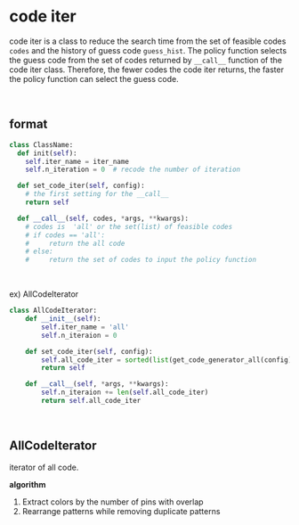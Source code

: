 # code iter

code iter is a class to reduce the search time from the set of feasible codes `codes`  and the history of guess code `guess_hist`.
The policy function selects the guess code from the set of codes returned by `__call__` function of the code iter class. Therefore, the fewer codes the code iter returns, the faster the policy function can select the guess code.

<br>



## format

```python
class ClassName:
  def init(self):
    self.iter_name = iter_name
    self.n_iteration = 0  # recode the number of iteration

  def set_code_iter(self, config):
    # the first setting for the __call__
    return self

  def __call__(self, codes, *args, **kwargs):
    # codes is  'all' or the set(list) of feasible codes
    # if codes == 'all':
    #     return the all code
    # else:
    #     return the set of codes to input the policy function
```

<br>

ex) AllCodeIterator

```python
class AllCodeIterator:
    def __init__(self):
        self.iter_name = 'all'
        self.n_iteraion = 0

    def set_code_iter(self, config):
        self.all_code_iter = sorted(list(get_code_generator_all(config)))
        return self

    def __call__(self, *args, **kwargs):
        self.n_iteraion += len(self.all_code_iter)
        return self.all_code_iter
```

<br>



## AllCodeIterator

iterator of all code.

**algorithm**

1. Extract colors by the number of pins with overlap
2. Rearrange patterns while removing duplicate patterns

<br>
